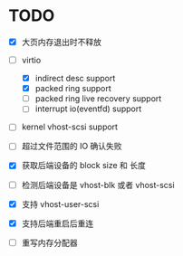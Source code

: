 
# TODO
- [x] 大页内存退出时不释放
- [ ] virtio
    - [x] indirect desc support
    - [x] packed ring support
    - [ ] packed ring live recovery support
    - [ ] interrupt io(eventfd) support
- [ ] kernel vhost-scsi support
- [ ] 超过文件范围的 IO 确认失败
- [x] 获取后端设备的 block size 和 长度
- [ ] 检测后端设备是 vhost-blk 或者 vhost-scsi
- [x] 支持 vhost-user-scsi
- [x] 支持后端重启后重连
- [ ] 重写内存分配器

